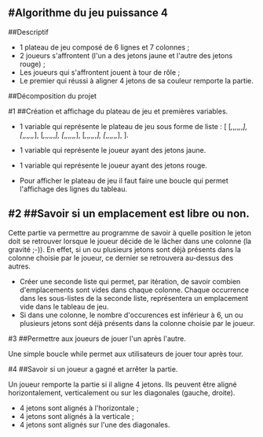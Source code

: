 #Algorithme du jeu puissance 4
-----------------

##Descriptif

- 1 plateau de jeu composé de 6 lignes et 7 colonnes ;
- 2 joueurs s'affrontent (l'un a des jetons jaune et l'autre des jetons rouge) ;
- Les joueurs qui s'affrontent jouent à tour de rôle ;
- Le premier qui réussi à aligner 4 jetons de sa couleur remporte la partie.

##Décomposition du projet


#1
##Création et affichage du plateau de jeu et premières variables.


* 1 variable qui représente le plateau de jeu sous forme de liste :
[
    [_,_,_,_,_,_,_],
    [_,_,_,_,_,_,_],
    [_,_,_,_,_,_,_],
    [_,_,_,_,_,_,_],
    [_,_,_,_,_,_,_],
    [_,_,_,_,_,_,_],
].
* 1 variable qui représente le joueur ayant des jetons jaune.
* 1 variable qui représente le joueur ayant des jetons rouge.

* Pour afficher le plateau de jeu il faut faire une boucle qui permet l'affichage des lignes du tableau.

#2
##Savoir si un emplacement est libre ou non.
-----------------
Cette partie va permettre au programme de savoir à quelle position le jeton doit se retrouver lorsque le joueur décide de le lâcher dans une colonne (la gravité ;-)). En effet, si un ou plusieurs jetons sont déjà présents dans la colonne choisie par le joueur, ce dernier se retrouvera au-dessus des autres.

* Créer une seconde liste qui permet, par itération, de savoir combien d'emplacements sont vides dans chaque colonne. Chaque occurrence dans les sous-listes de la seconde liste, représentera un emplacement vide dans le tableau de jeu.
* Si dans une colonne, le nombre d'occurences est inférieur à 6, un ou plusieurs jetons sont déjà présents dans la colonne choisie par le joueur.

#3
##Permettre aux joueurs de jouer l'un après l'autre.

Une simple boucle while permet aux utilisateurs de jouer tour après tour.

#4
##Savoir si un joueur a gagné et arrêter la partie.

Un joueur remporte la partie si il aligne 4 jetons. Ils peuvent être aligné horizontalement, verticalement ou sur les diagonales (gauche, droite). 

* 4 jetons sont alignés à l'horizontale ;
* 4 jetons sont alignés à la verticale ;
* 4 jetons sont alignés sur l'une des diagonales.
